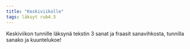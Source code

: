 ```yaml
---
title: "Keskiviikolle"
tags: läksyt rub4.5
---
```


Keskiviikon tunnille läksynä tekstin 3 sanat ja fraasit sanavihkosta, tunnilla sanako ja kuuntelukoe!